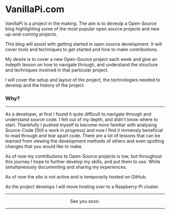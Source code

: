 # VanillaPi.com

VanillaPi is a project in the making. The aim is to deveolp a Open-Source blog highlighting some of the most popular open source projects and new up-and-coming projects.

This blog will assist with getting started in open source development. It will cover tools and techniques to get started and how to make contributions.

My desire is to cover a new Open-Source project each week and give an indepth lesson on how to navigate through, and understand the structure and techniques involved in that particular project.

I will cover the setup and layout of the project, the technologies needed to develop and the history of the project.

### Why?
___
As a developer, at first I found it quite difficult to navigate through and understand source code. I felt out of my depth, and didn't know where to start. 
Thankfully I pushed myself to become more familiar with analysing Source-Code (Still a work in progress) and now I find it immensly beneficial to read through and tear apart code. There are a lot of lessons that can be learned from viewing the development methods of others and even spotting changes that you would like to make.

As of now my contributions to Open-Source projects is low, but throughout this journey I hope to further develop my skills, and put them to use. While simultaneously documenting and sharing my experiences.

As of now the site is not active and is temporarily hosted on GitHub. 

As the project develops I will move hosting over to a Raspberry-Pi cluster.

___
<p align="center">See you soon.</p>

___
